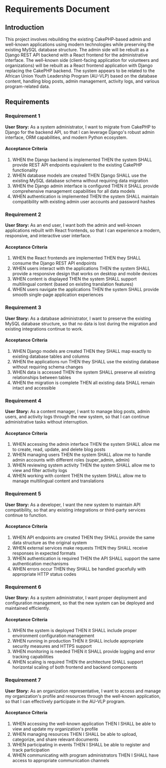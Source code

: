 # Requirements Document

## Introduction

This project involves rebuilding the existing CakePHP-based admin and well-known applications using modern technologies while preserving the existing MySQL database structure. The admin side will be rebuilt as a Django REST API backend with a React frontend for the administrative interface. The well-known side (client-facing application for volunteers and organizations) will be rebuilt as a React frontend application with Django replacing the CakePHP backend. The system appears to be related to the African Union Youth Leadership Program (AU-VLP) based on the database content, handling blog posts, admin management, activity logs, and various program-related data.

## Requirements

### Requirement 1

**User Story:** As a system administrator, I want to migrate from CakePHP to Django for the backend API, so that I can leverage Django's robust admin interface, ORM capabilities, and modern Python ecosystem.

#### Acceptance Criteria

1. WHEN the Django backend is implemented THEN the system SHALL provide REST API endpoints equivalent to the existing CakePHP functionality
2. WHEN database models are created THEN Django SHALL use the existing MySQL database schema without requiring data migration
3. WHEN the Django admin interface is configured THEN it SHALL provide comprehensive management capabilities for all data models
4. WHEN authentication is implemented THEN the system SHALL maintain compatibility with existing admin user accounts and password hashes

### Requirement 2

**User Story:** As an end user, I want both the admin and well-known applications rebuilt with React frontends, so that I can experience a modern, responsive, and interactive user interface.

#### Acceptance Criteria

1. WHEN the React frontends are implemented THEN they SHALL consume the Django REST API endpoints
2. WHEN users interact with the applications THEN the system SHALL provide a responsive design that works on desktop and mobile devices
3. WHEN content is displayed THEN the system SHALL support multilingual content (based on existing translation features)
4. WHEN users navigate the applications THEN the system SHALL provide smooth single-page application experiences

### Requirement 3

**User Story:** As a database administrator, I want to preserve the existing MySQL database structure, so that no data is lost during the migration and existing integrations continue to work.

#### Acceptance Criteria

1. WHEN Django models are created THEN they SHALL map exactly to existing database tables and columns
2. WHEN the applications run THEN they SHALL use the existing database without requiring schema changes
3. WHEN data is accessed THEN the system SHALL preserve all existing relationships between tables
4. WHEN the migration is complete THEN all existing data SHALL remain intact and accessible

### Requirement 4

**User Story:** As a content manager, I want to manage blog posts, admin users, and activity logs through the new system, so that I can continue administrative tasks without interruption.

#### Acceptance Criteria

1. WHEN accessing the admin interface THEN the system SHALL allow me to create, read, update, and delete blog posts
2. WHEN managing users THEN the system SHALL allow me to handle admin accounts with different roles (super_admin, admin)
3. WHEN reviewing system activity THEN the system SHALL allow me to view and filter activity logs
4. WHEN working with content THEN the system SHALL allow me to manage multilingual content and translations

### Requirement 5

**User Story:** As a developer, I want the new system to maintain API compatibility, so that any existing integrations or third-party services continue to function.

#### Acceptance Criteria

1. WHEN API endpoints are created THEN they SHALL provide the same data structure as the original system
2. WHEN external services make requests THEN they SHALL receive responses in expected formats
3. WHEN authentication is required THEN the API SHALL support the same authentication mechanisms
4. WHEN errors occur THEN they SHALL be handled gracefully with appropriate HTTP status codes

### Requirement 6

**User Story:** As a system administrator, I want proper deployment and configuration management, so that the new system can be deployed and maintained efficiently.

#### Acceptance Criteria

1. WHEN the system is deployed THEN it SHALL include proper environment configuration management
2. WHEN running in production THEN it SHALL include appropriate security measures and HTTPS support
3. WHEN monitoring is needed THEN it SHALL provide logging and error tracking capabilities
4. WHEN scaling is required THEN the architecture SHALL support horizontal scaling of both frontend and backend components

### Requirement 7

**User Story:** As an organization representative, I want to access and manage my organization's profile and resources through the well-known application, so that I can effectively participate in the AU-VLP program.

#### Acceptance Criteria

1. WHEN accessing the well-known application THEN I SHALL be able to view and update my organization's profile
2. WHEN managing resources THEN I SHALL be able to upload, categorize, and share relevant documents
3. WHEN participating in events THEN I SHALL be able to register and track participation
4. WHEN communicating with program administrators THEN I SHALL have access to appropriate communication channels